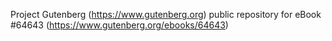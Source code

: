 Project Gutenberg (https://www.gutenberg.org) public repository for
eBook #64643 (https://www.gutenberg.org/ebooks/64643)
